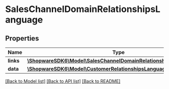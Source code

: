 # SalesChannelDomainRelationshipsLanguage

## Properties
Name | Type | Description | Notes
------------ | ------------- | ------------- | -------------
**links** | [**\ShopwareSDK6\Model\SalesChannelDomainRelationshipsLanguageLinks**](SalesChannelDomainRelationshipsLanguageLinks.md) |  | [optional] 
**data** | [**\ShopwareSDK6\Model\CustomerRelationshipsLanguageData**](CustomerRelationshipsLanguageData.md) |  | [optional] 

[[Back to Model list]](../../README.md#documentation-for-models) [[Back to API list]](../../README.md#documentation-for-api-endpoints) [[Back to README]](../../README.md)

